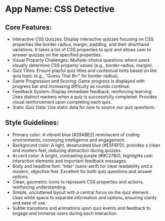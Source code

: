 # **App Name**: CSS Detective

## Core Features:

- Interactive CSS Quizzes: Display interactive quizzes focusing on CSS properties like border-radius, margin, padding, and their shorthand variations. It takes a list of CSS properties to quiz and allows user to answer quizzes on the specified properties.
- Visual Property Challenges: Multiple-choice questions where users visually determine CSS property values (e.g., border-radius, margin).
- Quiz Titles: Ensure playful quiz titles and contextual hints based on the quiz topic (e.g., "Guess That Brr" for border-radius).
- Game Progression and Scoring: Game progress is displayed with progress bar and increasing difficulty as rounds continue.
- Feedback System: Display immediate feedback, reinforcing learning. Uses distinct markers when a quiz is successfully completed. Provides visual reinforcement upon completing each quiz.
- Static Quiz Data: Use static data for now to source our quiz questions.

## Style Guidelines:

- Primary color: A vibrant blue (#29ABE2) reminiscent of coding environments, conveying intelligence and engagement.
- Background color: A light, desaturated blue (#E5F6FD), provides a clean and modern feel, reducing distraction during quizzes.
- Accent color: A bright, contrasting purple (#9C27B0), highlights user interaction elements and important feedback messages.
- Body and headline font: 'Inter' (sans-serif) for clear readability and a modern, objective feel. Excellent for both quiz questions and answer options.
- Clean, geometric icons to represent CSS properties and actions, reinforcing understanding.
- Simple, uncluttered layout with a central focus on the quiz element. Uses white space to separate information and options, ensuring clarity and ease of use.
- Subtle transitions and animations upon quiz events and feedback to engage and immerse users during each interaction.